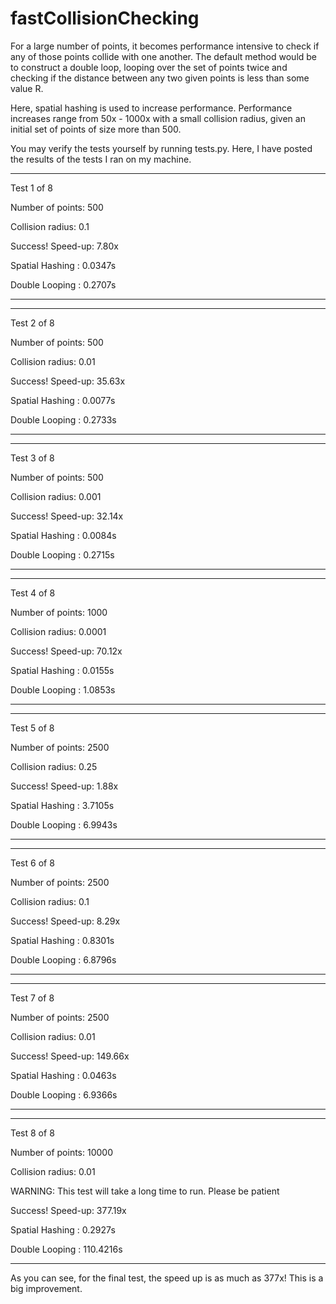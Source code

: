 # fastCollisionChecking

For a large number of points, it becomes performance intensive to check if any of those points collide with one another. The default method would be to construct a double loop, looping over the set of points twice and checking if the distance between any two given points is less than some value R.

Here, spatial hashing is used to increase performance. Performance increases range from 50x - 1000x with a small collision radius, given an initial set of points of size more than 500.

You may verify the tests yourself by running tests.py. Here, I have posted the results of the tests I ran on my machine.

__________________________________________________
Test 1 of 8

Number of points: 500

Collision radius: 0.1

Success! Speed-up: 7.80x

Spatial Hashing : 0.0347s

Double Looping : 0.2707s
__________________________________________________


__________________________________________________
Test 2 of 8

Number of points: 500

Collision radius: 0.01

Success! Speed-up: 35.63x

Spatial Hashing : 0.0077s

Double Looping : 0.2733s
__________________________________________________


__________________________________________________
Test 3 of 8

Number of points: 500

Collision radius: 0.001

Success! Speed-up: 32.14x

Spatial Hashing : 0.0084s

Double Looping : 0.2715s
__________________________________________________


__________________________________________________
Test 4 of 8

Number of points: 1000

Collision radius: 0.0001

Success! Speed-up: 70.12x

Spatial Hashing : 0.0155s

Double Looping : 1.0853s
__________________________________________________


__________________________________________________
Test 5 of 8

Number of points: 2500

Collision radius: 0.25

Success! Speed-up: 1.88x

Spatial Hashing : 3.7105s

Double Looping : 6.9943s
__________________________________________________


__________________________________________________
Test 6 of 8

Number of points: 2500

Collision radius: 0.1

Success! Speed-up: 8.29x

Spatial Hashing : 0.8301s

Double Looping : 6.8796s
__________________________________________________


__________________________________________________
Test 7 of 8

Number of points: 2500

Collision radius: 0.01

Success! Speed-up: 149.66x

Spatial Hashing : 0.0463s

Double Looping : 6.9366s
__________________________________________________

__________________________________________________
Test 8 of 8

Number of points: 10000

Collision radius: 0.01

WARNING: This test will take a long time to run. Please be patient

Success! Speed-up: 377.19x

Spatial Hashing : 0.2927s

Double Looping : 110.4216s
__________________________________________________

As you can see, for the final test, the speed up is as much as 377x! This is a big improvement.

